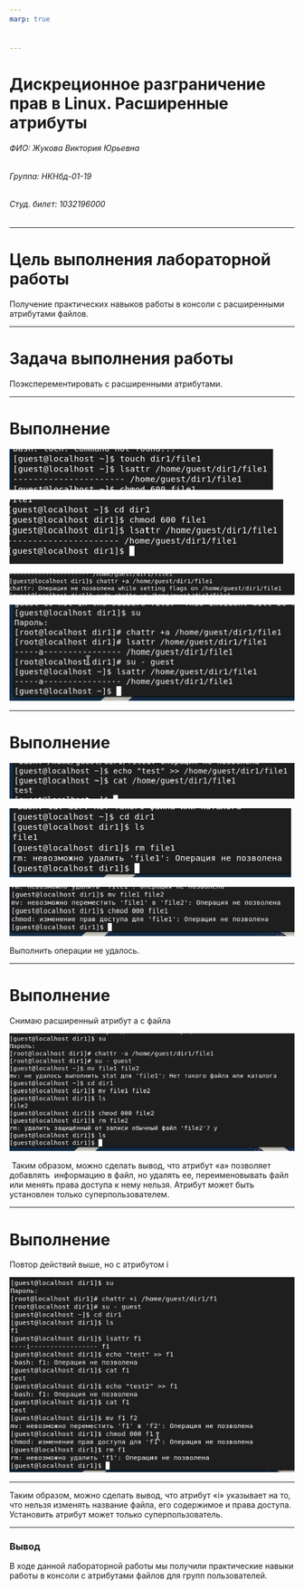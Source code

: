 ```yaml
---
marp: true


---
```


# Дискреционное разграничение прав в Linux. Расширенные атрибуты

###### ФИО: Жукова Виктория Юрьевна

###### Группа: НКНбд-01-19  

###### Студ. билет: 1032196000

---

# Цель выполнения лабораторной работы


Получение практических навыков работы в консоли с расширенными атрибутами файлов.

---

# Задача выполнения работы

Поэксперементировать с расширенными атрибутами.

---

# Выполнение

![Рис. 1. Определение атрибутов](image/1.png)

![Рис. 2. Установка прав](image/2.png)

![Рис. 3. Расширенный атрибут. Провал](image/3.png)

![Рис. 4. Установка атрибута а](image/4.png)

---

# Выполнение

![Рис. 5. Дозапись в файл](image/5.png)

![Рис. 6. Попытка удалить файл с атрибутом а](image/6.png)


![Рис. 7. Попытка переименовать и установить парава на файл с атрибутом а](image/7.png)

​Выполнить операции не удалось.

---

# Выполнение

Снимаю расширенный атрибут a с файла

![Рис. 8. Снятие атрибута а и повторение действий](image/8.png)

​		Таким образом, можно сделать вывод, что атрибут «а» позволяет добавлять
​		информацию в файл, но удалять ее, переименовывать файл или менять права доступа	к нему нельзя. Атрибут может быть установлен только суперпользователем.

---

# Выполнение

Повтор действий выше, но с атрибутом i

​![Рис. 9. Повтор действий выше, но с атрибутом i](image/9.png)

---

Таким образом, можно сделать вывод, что атрибут «i» указывает на то, что
нельзя изменять название файла, его содержимое и права доступа. Установить атрибут может только суперпользователь.

---

### Вывод

В ходе данной лабораторной работы мы получили практические навыки работы в консоли с атрибутами файлов для групп пользователей.


